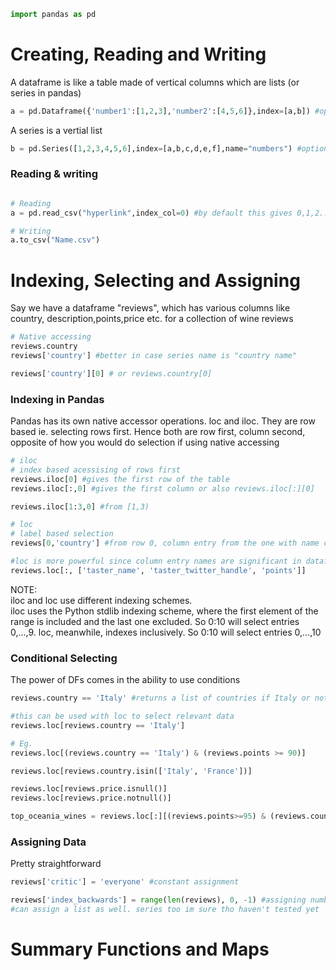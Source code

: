 ```python
import pandas as pd
```

# Creating, Reading and Writing

A dataframe is like a table made of vertical columns which are lists (or series in pandas)	
```python
a = pd.Dataframe({'number1':[1,2,3],'number2':[4,5,6]},index=[a,b]) #options in Dataframe

```
A series is a vertial list
```python
b = pd.Series([1,2,3,4,5,6],index=[a,b,c,d,e,f],name="numbers") #options in Series
```

### Reading & writing
```python

# Reading
a = pd.read_csv("hyperlink",index_col=0) #by default this gives 0,1,2... but with index_col we can specify which column from our data we want to choose

# Writing
a.to_csv("Name.csv")
```

# Indexing, Selecting and Assigning

Say we have a dataframe "reviews", which has various columns like country, description,points,price etc. for a collection of wine reviews

```python
# Native accessing
reviews.country
reviews['country'] #better in case series name is "country name"

reviews['country'][0] # or reviews.country[0]
```

### Indexing in Pandas
Pandas has its own native accessor operations. loc and iloc. They are row based ie. selecting rows first. Hence both are row first, column second, opposite of how you would do selection if using native accessing

```python
# iloc
# index based acessising of rows first
reviews.iloc[0] #gives the first row of the table
reviews.iloc[:,0] #gives the first column or also reviews.iloc[:][0]

reviews.iloc[1:3,0] #from [1,3) 
```

```python
# loc
# label based selection
reviews[0,'country'] #from row 0, column entry from the one with name country

#loc is more powerful since column entry names are significant in dataframes, Eg.
reviews.loc[:, ['taster_name', 'taster_twitter_handle', 'points']]
```
NOTE:	
iloc and loc use different indexing schemes.	
iloc uses the Python stdlib indexing scheme, where the first element of the range is included and the last one excluded. So 0:10 will select entries 0,...,9. loc, meanwhile, indexes inclusively. So 0:10 will select entries 0,...,10

### Conditional Selecting
The power of DFs comes in the ability to use conditions
```python
reviews.country == 'Italy' #returns a list of countries if Italy or not according to index.

#this can be used with loc to select relevant data
reviews.loc[reviews.country == 'Italy']

# Eg.
reviews.loc[(reviews.country == 'Italy') & (reviews.points >= 90)]

reviews.loc[reviews.country.isin(['Italy', 'France'])]

reviews.loc[reviews.price.isnull()]
reviews.loc[reviews.price.notnull()]

top_oceania_wines = reviews.loc[:][(reviews.points>=95) & (reviews.country.isin(['Australia','New Zealand']))] #this gave the wrong answer when the conditions weren't in brackets
```

### Assigning Data
Pretty straightforward
```python
reviews['critic'] = 'everyone' #constant assignment

reviews['index_backwards'] = range(len(reviews), 0, -1) #assigning numbers
#can assign a list as well. series too im sure tho haven't tested yet
```
# Summary Functions and Maps










